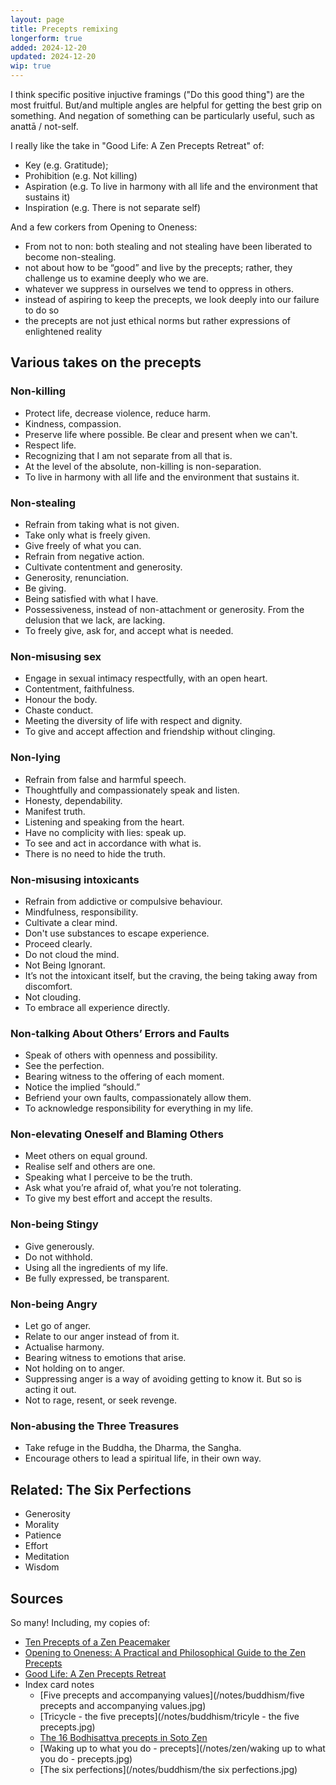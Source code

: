 ```yaml
---
layout: page
title: Precepts remixing
longerform: true
added: 2024-12-20
updated: 2024-12-20
wip: true
---
```


I think specific positive injuctive framings ("Do this good thing") are the most fruitful. But/and multiple angles are helpful for getting the best grip on something. And negation of something can be particularly useful, such as anattā / not-self.

I really like the take in "Good Life: A Zen Precepts Retreat" of:

- Key (e.g. Gratitude); 
- Prohibition (e.g. Not killing)
- Aspiration (e.g. To live in harmony with all life and the environment that sustains it)
- Inspiration (e.g. There is not separate self)

And a few corkers from Opening to Oneness:

- From not to non: both stealing and not stealing have been liberated to become non-stealing.
- not about how to be “good” and live by the precepts; rather, they challenge us to examine deeply who we are.
- whatever we suppress in ourselves we tend to oppress in others.
- instead of aspiring to keep the precepts, we look deeply into our failure to do so
- the precepts are not just ethical norms but rather expressions of enlightened reality

## Various takes on the precepts

### Non-killing

- Protect life, decrease violence, reduce harm.
- Kindness, compassion.
- Preserve life where possible. Be clear and present when we can't.
- Respect life.
- Recognizing that I am not separate from all that is.
- At the level of the absolute, non-killing is non-separation.
- To live in harmony with all life and the environment that sustains it.

### Non-stealing

- Refrain from taking what is not given.
- Take only what is freely given.
- Give freely of what you can.
- Refrain from negative action.
- Cultivate contentment and generosity.
- Generosity, renunciation.
- Be giving.
- Being satisfied with what I have.
- Possessiveness, instead of non-attachment or generosity. From the delusion that we lack, are lacking.
- To freely give, ask for, and accept what is needed.

### Non-misusing sex

- Engage in sexual intimacy respectfully, with an open heart.
- Contentment, faithfulness.
- Honour the body.
- Chaste conduct.
- Meeting the diversity of life with respect and dignity.
- To give and accept affection and friendship without clinging.

### Non-lying

- Refrain from false and harmful speech.
- Thoughtfully and compassionately speak and listen.
- Honesty, dependability.
- Manifest truth.
- Listening and speaking from the heart.
- Have no complicity with lies: speak up.
- To see and act in accordance with what is.
- There is no need to hide the truth.

### Non-misusing intoxicants

- Refrain from addictive or compulsive behaviour.
- Mindfulness, responsibility.
- Cultivate a clear mind.
- Don't use substances to escape experience.
- Proceed clearly.
- Do not cloud the mind.
- Not Being Ignorant.
- It’s not the intoxicant itself, but the craving, the being taking away from discomfort.
- Not clouding.
- To embrace all experience directly.

### Non-talking About Others’ Errors and Faults

- Speak of others with openness and possibility.
- See the perfection.
- Bearing witness to the offering of each moment.
- Notice the implied “should.”
- Befriend your own faults, compassionately allow them.
- To acknowledge responsibility for everything in my life.

### Non-elevating Oneself and Blaming Others

- Meet others on equal ground.
- Realise self and others are one.
- Speaking what I perceive to be the truth.
- Ask what you’re afraid of, what you’re not tolerating.
- To give my best effort and accept the results.

### Non-being Stingy

- Give generously.
- Do not withhold.
- Using all the ingredients of my life.
- Be fully expressed, be transparent.

### Non-being Angry

- Let go of anger.
- Relate to our anger instead of from it.
- Actualise harmony.
- Bearing witness to emotions that arise.
- Not holding on to anger.
- Suppressing anger is a way of avoiding getting to know it. But so is acting it out.
- Not to rage, resent, or seek revenge.

### Non-abusing the Three Treasures

- Take refuge in the Buddha, the Dharma, the Sangha.
- Encourage others to lead a spiritual life, in their own way.

## Related: The Six Perfections

- Generosity
- Morality
- Patience
- Effort
- Meditation
- Wisdom

## Sources

So many! Including, my copies of:

- [Ten Precepts of a Zen Peacemaker](/thinking/zen-peacemakers-rule-and-precepts/#ten-precepts-of-a-zen-peacemaker)
- [Opening to Oneness: A Practical and Philosophical Guide to the Zen Precepts](/thinking/zen/opening-to-oneness/)
- [Good Life: A Zen Precepts Retreat](/thinking/zen/good-life-a-zen-precepts-retreat/)
- Index card notes
    - [Five precepts and accompanying values](/notes/buddhism/five precepts and accompanying values.jpg)
    - [Tricycle - the five precepts](/notes/buddhism/tricyle - the five precepts.jpg)
    - [The 16 Bodhisattva precepts in Soto Zen](/notes/zen/the%20sixteen%20bodhisattva%20precepts%20in%20soto%20zen.jpg)
    - [Waking up to what you do - precepts](/notes/zen/waking up to what you do - precepts.jpg)
    - [The six perfections](/notes/buddhism/the six perfections.jpg)